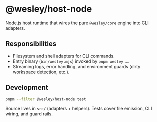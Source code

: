 # @wesley/host-node

Node.js host runtime that wires the pure `@wesley/core` engine into CLI adapters.

## Responsibilities

- Filesystem and shell adapters for CLI commands.
- Entry binary (`bin/wesley.mjs`) invoked by `pnpm wesley …`.
- Streaming logs, error handling, and environment guards (dirty workspace detection, etc.).

## Development

```bash
pnpm --filter @wesley/host-node test
```

Source lives in `src/` (adapters + helpers). Tests cover file emission, CLI wiring, and guard rails.
